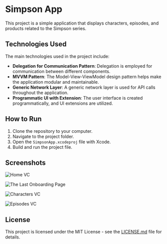 # Simpson App

This project is a simple application that displays characters, episodes, and products related to the Simpson series.

## Technologies Used

The main technologies used in the project include:

- **Delegation for Communication Pattern**: Delegation is employed for communication between different components.
- **MVVM Pattern**: The Model-View-ViewModel design pattern helps make the application modular and maintainable.
- **Generic Network Layer**: A generic network layer is used for API calls throughout the application.
- **Programmatic UI with Extension**: The user interface is created programmatically, and UI extensions are utilized.

## How to Run

1. Clone the repository to your computer.
2. Navigate to the project folder.
3. Open the `SimpsonApp.xcodeproj` file with Xcode.
4. Build and run the project file.

## Screenshots

![Home VC](SimpsonProject/screenshots/"home.png")


![The Last Onboarding Page](SimpsonProject/screenshots/"onboardingtwo.png")


![Characters VC](SimpsonProject/screenshots/"charactervc.png")


![Episodes VC](SimpsonProject/screenshots/"episodesvc.png")



## License

This project is licensed under the MIT License - see the [LICENSE.md](LICENSE.md) file for details.
